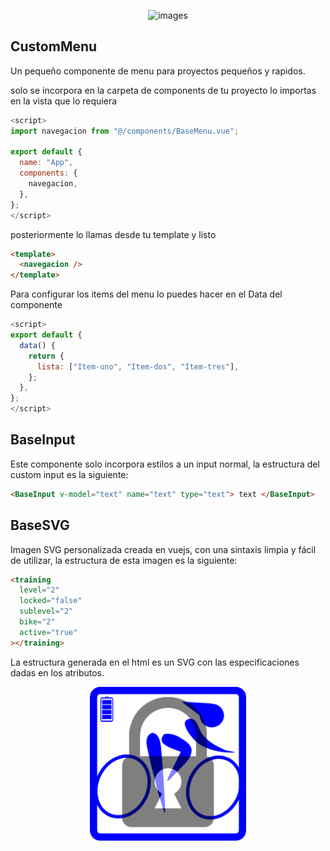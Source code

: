 <p align="center">
    <img src="https://github.com/AJ-Wi/AJ-Wi.github.io/blob/master/images/AJ-Wi.svg" width="300" title="images">
</p>

## CustomMenu

Un pequeño componente de menu para proyectos pequeños y rapidos.

solo se incorpora en la carpeta de components de tu proyecto lo importas en la vista que lo requiera

```javascript
<script>
import navegacion from "@/components/BaseMenu.vue";

export default {
  name: "App",
  components: {
    navegacion,
  },
};
</script>
```

posteriormente lo llamas desde tu template y listo

```html
<template>
  <navegacion />
</template>
```

Para configurar los items del menu lo puedes hacer en el Data del componente

```javascript
<script>
export default {
  data() {
    return {
      lista: ["Item-uno", "Item-dos", "Item-tres"],
    };
  },
};
</script>
```

## BaseInput

Este componente solo incorpora estilos a un input normal, la estructura del custom input es la siguiente:

```html
<BaseInput v-model="text" name="text" type="text"> text </BaseInput>
```

## BaseSVG

Imagen SVG personalizada creada en vuejs, con una sintaxis limpia y fácil de utilizar, la estructura de esta imagen es la siguiente:

```html
<training
  level="2"
  locked="false"
  sublevel="2"
  bike="2"
  active="true"
></training>
```

La estructura generada en el html es un SVG con las especificaciones dadas en los atributos.

<p align="center">
    <img src="public/bike.png" width="250" title="images">
</p>
